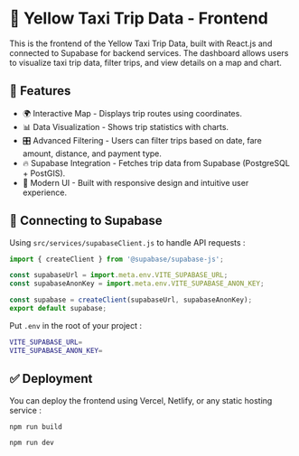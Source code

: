 # 🚖 Yellow Taxi Trip Data - Frontend

This is the frontend of the Yellow Taxi Trip Data, built with React.js and connected to Supabase for backend services. The dashboard allows users to visualize taxi trip data, filter trips, and view details on a map and chart.

## 🚀 Features
- 🌍 Interactive Map - Displays trip routes using coordinates.
- 📊 Data Visualization - Shows trip statistics with charts.
- 🎛 Advanced Filtering - Users can filter trips based on date, fare amount, distance, and payment type.
- 🔥 Supabase Integration - Fetches trip data from Supabase (PostgreSQL + PostGIS).
- 🎨 Modern UI - Built with responsive design and intuitive user experience.

## 📡 Connecting to Supabase
Using `src/services/supabaseClient.js` to handle API requests :
```js
import { createClient } from '@supabase/supabase-js';

const supabaseUrl = import.meta.env.VITE_SUPABASE_URL;
const supabaseAnonKey = import.meta.env.VITE_SUPABASE_ANON_KEY;

const supabase = createClient(supabaseUrl, supabaseAnonKey);
export default supabase;
```
Put `.env` in the root of your project :

```bash
VITE_SUPABASE_URL=
VITE_SUPABASE_ANON_KEY=
```
## ✅ Deployment
You can deploy the frontend using Vercel, Netlify, or any static hosting service :
```js
npm run build
```
```js
npm run dev
```